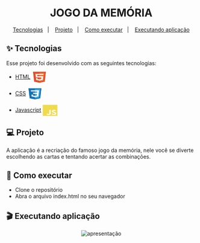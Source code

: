 <h1 align="center">
  JOGO DA MEMÓRIA
</h1>

<p align="center">
  <a href="#-tecnologias">Tecnologias</a>&nbsp;&nbsp;&nbsp;|&nbsp;&nbsp;&nbsp;
  <a href="#-projeto">Projeto</a>&nbsp;&nbsp;&nbsp;|&nbsp;&nbsp;&nbsp;
  <a href="#-como-executar">Como executar</a>&nbsp;&nbsp;&nbsp;|&nbsp;&nbsp;&nbsp;
  <a href="#-executando-aplicação">Executando aplicação</a>
</p>


## ✨ Tecnologias

Esse projeto foi desenvolvido com as seguintes tecnologias:

- [HTML](https://developer.mozilla.org/pt-BR/docs/Web/HTML)   <img align="center" alt="Callyel-HTML" height="30" width="40" src="https://raw.githubusercontent.com/devicons/devicon/master/icons/html5/html5-original.svg">

- [CSS](https://developer.mozilla.org/pt-BR/docs/Web/CSS/Reference)   <img align="center" alt="Callyel-CSS" height="30" width="40" src="https://raw.githubusercontent.com/devicons/devicon/master/icons/css3/css3-original.svg">

- [Javascript](https://developer.mozilla.org/pt-BR/docs/Web/JavaScript/Reference)   <img align="center" alt="Callyel-Js" height="30" width="40" src="https://raw.githubusercontent.com/devicons/devicon/master/icons/javascript/javascript-plain.svg">

## 💻 Projeto

A aplicação é a recriação do famoso jogo da memória, nele você se diverte escolhendo as cartas e tentando acertar as combinações.

## 🚀 Como executar

- Clone o repositório
- Abra o arquivo index.html no seu navegador

## 🎬 Executando aplicação

<p align="center">
  <img alt="apresentação" src="./github/memoryGame.gif">
</p>
